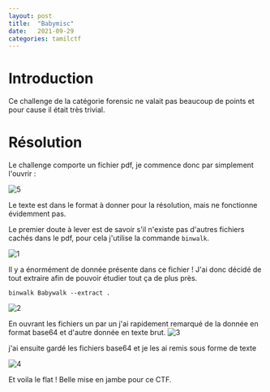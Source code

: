 ```yaml
---
layout: post
title:  "Babymisc"
date:   2021-09-29
categories: tamilctf
---
```


# Introduction

Ce challenge de la catégorie forensic ne valait pas beaucoup de points et pour cause il était très trivial. 

# Résolution

Le challenge comporte un fichier pdf, je commence donc par simplement l'ouvrir : 

![5](https://user-images.githubusercontent.com/16634117/135305063-c6681b01-b8b4-42d8-b7bb-f76e6f56552e.png)

Le texte est dans le format à donner pour la résolution, mais ne fonctionne évidemment pas.

Le premier doute à lever est de savoir s'il n'existe pas d'autres fichiers cachés dans le pdf, pour cela j'utilise la commande `binwalk`.

![1](https://user-images.githubusercontent.com/16634117/135305495-b4310d9b-c29d-4580-8ec5-ad3a83b50db7.png)

Il y a énormément de donnée présente dans ce fichier ! J'ai donc décidé de tout extraire afin de pouvoir étudier tout ça de plus près. 

`binwalk Babywalk --extract .`

![2](https://user-images.githubusercontent.com/16634117/135306382-70c55f9c-d91e-4418-9953-49b0aa38964c.png)

En ouvrant les fichiers un par un j'ai rapidement remarqué de la donnée en format base64 et d'autre donnée en texte brut.
![3](https://user-images.githubusercontent.com/16634117/135306463-ef911f72-52d7-4e7c-a7a6-b583c29c2770.png)

j'ai ensuite gardé les fichiers base64 et je les ai remis sous forme de texte 

![4](https://user-images.githubusercontent.com/16634117/135306590-9ac76116-bccd-43db-8be8-e4d3780cbf36.png)


Et voila le flat ! Belle mise en jambe pour ce CTF.
